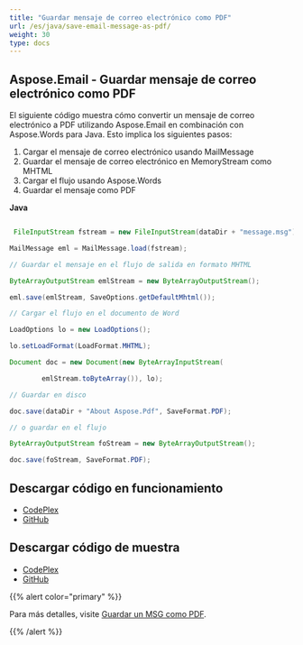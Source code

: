 ```yaml
---
title: "Guardar mensaje de correo electrónico como PDF"
url: /es/java/save-email-message-as-pdf/
weight: 30
type: docs
---
```


## **Aspose.Email - Guardar mensaje de correo electrónico como PDF**
El siguiente código muestra cómo convertir un mensaje de correo electrónico a PDF utilizando Aspose.Email en combinación con Aspose.Words para Java. Esto implica los siguientes pasos:

1. Cargar el mensaje de correo electrónico usando MailMessage
1. Guardar el mensaje de correo electrónico en MemoryStream como MHTML
1. Cargar el flujo usando Aspose.Words
1. Guardar el mensaje como PDF

**Java**

``` java

 FileInputStream fstream = new FileInputStream(dataDir + "message.msg");

MailMessage eml = MailMessage.load(fstream);

// Guardar el mensaje en el flujo de salida en formato MHTML

ByteArrayOutputStream emlStream = new ByteArrayOutputStream();

eml.save(emlStream, SaveOptions.getDefaultMhtml());

// Cargar el flujo en el documento de Word

LoadOptions lo = new LoadOptions();

lo.setLoadFormat(LoadFormat.MHTML);

Document doc = new Document(new ByteArrayInputStream(

		emlStream.toByteArray()), lo);

// Guardar en disco

doc.save(dataDir + "About Aspose.Pdf", SaveFormat.PDF);

// o guardar en el flujo

ByteArrayOutputStream foStream = new ByteArrayOutputStream();

doc.save(foStream, SaveFormat.PDF);


```
## **Descargar código en funcionamiento**
- [CodePlex](https://archive.codeplex.com/?p=asposeemailjavaapachepoi)
- [GitHub](https://github.com/aspose-email/Aspose.Email-for-Java/releases/tag/Aspose.Email_Java_for_Apache_POI-v1.0.0)
## **Descargar código de muestra**
- [CodePlex](https://archive.codeplex.com/?p=asposeemailjavaapachepoi#src/main/java/com/aspose/email/examples/asposefeatures/conversion/savemessageaspdf/AsposeSaveMessageAsPDF.java)
- [GitHub](https://github.com/aspose-email/Aspose.Email-for-Java/blob/master/Plugins/Aspose_Email_for_Apache_POI/src/main/java/com/aspose/email/examples/asposefeatures/conversion/savemessageaspdf/AsposeSaveMessageAsPDF.java)

{{% alert color="primary" %}} 

Para más detalles, visite [Guardar un MSG como PDF](/email/java/creating-and-saving-msg-files/).

{{% /alert %}}